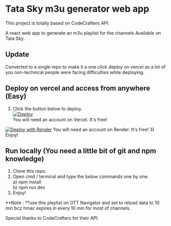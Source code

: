 # Tata Sky m3u generator web app
This project is totally based on CodeCrafters API.

A react web app to generate an m3u playlist for the channels Available on Tata Sky.

## Update
Converted to a single repo to make it a one click deploy on vercel as a lot of you non-technical people were facing difficulties while deploying.
## Deploy on vercel and access from anywhere (Easy)
1) Click the button below to deploy.<br>
<a href="https://vercel.com/new/clone?repository-url=https://github.com/captaintv0/tataplay-playlist.git"><img src="https://vercel.com/button" alt="Deploy"/></a><br>
You will need an account on Vercel. It's free!

[![Deploy with Render](https://i.imgur.com/JkdoWmY.png)](https://render.com/deploy?repo=https://github.com/captaintv0/tataplay-playlist.git)
You will need an account on Render. It's free!
3) Enjoy!
## Run locally (You need a little bit of git and npm knowledge)
1) Clone this repo.
2) Open cmd / terminal and type the below commands one by one.<br>
a) npm install<br>
b) npm run dev
3) Enjoy!

**Note : **use this playlist on OTT Navigator and set to reload data to 10 min bcz hmac expires in every 10 min for most of channels.           
        
Special thanks to CodeCrafters for their API.

